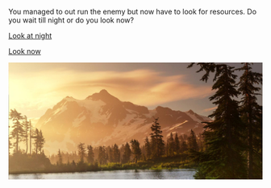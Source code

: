 You managed to out run the enemy but now have to look for resources. Do you wait till night or do you look now?

[Look at night](night.md)

[Look now](day.md)

![landscape](../../images/landscape.jpg)